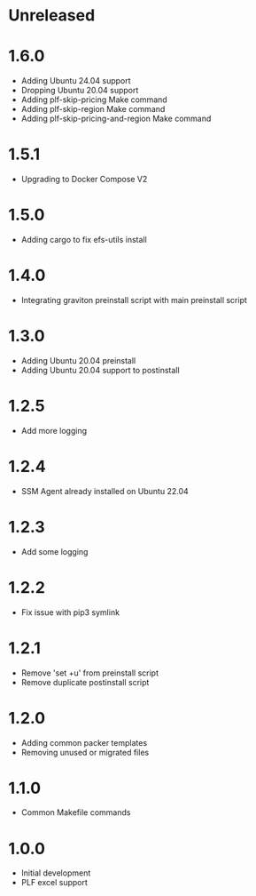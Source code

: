 # Unreleased

# 1.6.0

* Adding Ubuntu 24.04 support
* Dropping Ubuntu 20.04 support
* Adding plf-skip-pricing Make command
* Adding plf-skip-region Make command
* Adding plf-skip-pricing-and-region Make command

# 1.5.1

* Upgrading to Docker Compose V2

# 1.5.0

* Adding cargo to fix efs-utils install

# 1.4.0

* Integrating graviton preinstall script with main preinstall script

# 1.3.0

* Adding Ubuntu 20.04 preinstall
* Adding Ubuntu 20.04 support to postinstall

# 1.2.5

* Add more logging

# 1.2.4

* SSM Agent already installed on Ubuntu 22.04

# 1.2.3

* Add some logging

# 1.2.2

* Fix issue with pip3 symlink

# 1.2.1

* Remove 'set +u' from preinstall script
* Remove duplicate postinstall script

# 1.2.0

* Adding common packer templates
* Removing unused or migrated files

# 1.1.0

* Common Makefile commands

# 1.0.0

* Initial development
* PLF excel support
